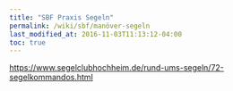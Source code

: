 ```yaml
---
title: "SBF Praxis Segeln"
permalink: /wiki/sbf/manöver-segeln
last_modified_at: 2016-11-03T11:13:12-04:00
toc: true
---
```

https://www.segelclubhochheim.de/rund-ums-segeln/72-segelkommandos.html












